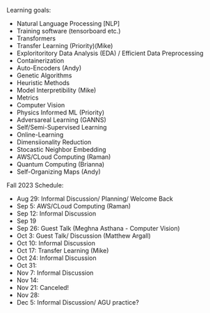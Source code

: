 Learning goals:
- Natural Language Processing [NLP]
- Training software (tensorboard etc.)
- Transformers
- Transfer Learning (Priority)(Mike)
- Exploritoritory Data Analysis (EDA) / Efficient Data Preprocessing
- Containerization 
- Auto-Encoders (Andy)
- Genetic Algorithms
- Heuristic Methods
- Model Interpretibility (Mike)
- Metrics
- Computer Vision
- Physics Informed ML (Priority)
- Adversareal Learning (GANNS)
- Self/Semi-Supervised Learning
- Online-Learning
- Dimensiionality Reduction
- Stocastic Neighbor Embedding
- AWS/CLoud Computing (Raman)
- Quantum Computing (Brianna)
- Self-Organizing Maps (Andy)


Fall 2023 Schedule:

- Aug 29: Informal Discussion/ Planning/ Welcome Back
- Sep 5: AWS/CLoud Computing (Raman)
- Sep 12: Informal Discussion
- Sep 19
- Sep 26: Guest Talk (Meghna Asthana - Computer Vision)
- Oct 3: Guest Talk/ Discussion (Matthew Argall)
- Oct 10: Informal Discussion
- Oct 17: Transfer Learning (Mike)
- Oct 24: Informal Discussion
- Oct 31: 
- Nov 7: Informal Discussion
- Nov 14:
- Nov 21: Canceled!
- Nov 28:
- Dec 5: Informal Discussion/ AGU practice?
